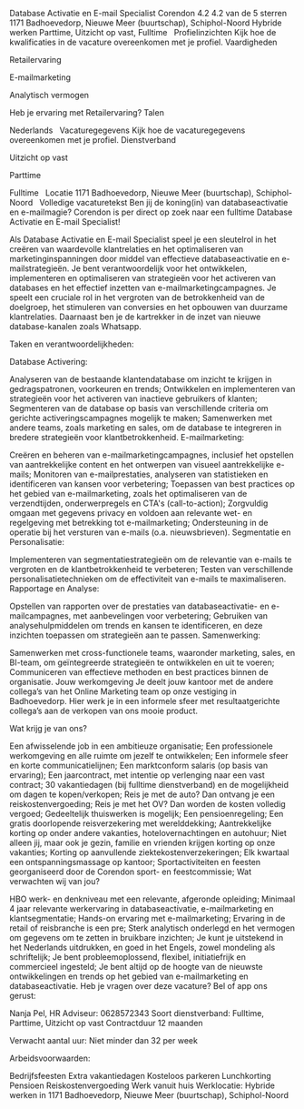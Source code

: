 Database Activatie en E-mail Specialist
Corendon
4.2
4.2 van de 5 sterren
1171 Badhoevedorp, Nieuwe Meer (buurtschap), Schiphol-Noord
Hybride werken
Parttime, Uitzicht op vast, Fulltime
&nbsp;
Profielinzichten
Kijk hoe de kwalificaties in de vacature overeenkomen met je profiel.
Vaardigheden

Retailervaring

E-mailmarketing

Analytisch vermogen

Heb je ervaring met Retailervaring?
Talen

Nederlands
&nbsp;
Vacaturegegevens
Kijk hoe de vacaturegegevens overeenkomen met je profiel.
Dienstverband

Uitzicht op vast

Parttime

Fulltime
&nbsp;
Locatie
1171 Badhoevedorp, Nieuwe Meer (buurtschap), Schiphol-Noord
&nbsp;
Volledige vacaturetekst
Ben jij de koning(in) van databaseactivatie en e-mailmagie? Corendon is per direct op zoek naar een fulltime Database Activatie en E-mail Specialist!

Als Database Activatie en E-mail Specialist speel je een sleutelrol in het creëren van waardevolle klantrelaties en het optimaliseren van marketinginspanningen door middel van effectieve databaseactivatie en e-mailstrategieën. Je bent verantwoordelijk voor het ontwikkelen, implementeren en optimaliseren van strategieën voor het activeren van databases en het effectief inzetten van e-mailmarketingcampagnes. Je speelt een cruciale rol in het vergroten van de betrokkenheid van de doelgroep, het stimuleren van conversies en het opbouwen van duurzame klantrelaties. Daarnaast ben je de kartrekker in de inzet van nieuwe database-kanalen zoals Whatsapp.

Taken en verantwoordelijkheden:

Database Activering:

Analyseren van de bestaande klantendatabase om inzicht te krijgen in gedragspatronen, voorkeuren en trends;
Ontwikkelen en implementeren van strategieën voor het activeren van inactieve gebruikers of klanten;
Segmenteren van de database op basis van verschillende criteria om gerichte activeringscampagnes mogelijk te maken;
Samenwerken met andere teams, zoals marketing en sales, om de database te integreren in bredere strategieën voor klantbetrokkenheid.
E-mailmarketing:

Creëren en beheren van e-mailmarketingcampagnes, inclusief het opstellen van aantrekkelijke content en het ontwerpen van visueel aantrekkelijke e-mails;
Monitoren van e-mailprestaties, analyseren van statistieken en identificeren van kansen voor verbetering;
Toepassen van best practices op het gebied van e-mailmarketing, zoals het optimaliseren van de verzendtijden, onderwerpregels en CTA's (call-to-action);
Zorgvuldig omgaan met gegevens privacy en voldoen aan relevante wet- en regelgeving met betrekking tot e-mailmarketing;
Ondersteuning in de operatie bij het versturen van e-mails (o.a. nieuwsbrieven).
Segmentatie en Personalisatie:

Implementeren van segmentatiestrategieën om de relevantie van e-mails te vergroten en de klantbetrokkenheid te verbeteren;
Testen van verschillende personalisatietechnieken om de effectiviteit van e-mails te maximaliseren.
Rapportage en Analyse:

Opstellen van rapporten over de prestaties van databaseactivatie- en e-mailcampagnes, met aanbevelingen voor verbetering;
Gebruiken van analysehulpmiddelen om trends en kansen te identificeren, en deze inzichten toepassen om strategieën aan te passen.
Samenwerking:

Samenwerken met cross-functionele teams, waaronder marketing, sales, en BI-team, om geïntegreerde strategieën te ontwikkelen en uit te voeren;
Communiceren van effectieve methoden en best practices binnen de organisatie.
Jouw werkomgeving
Je deelt jouw kantoor met de andere collega’s van het Online Marketing team op onze vestiging in Badhoevedorp. Hier werk je in een informele sfeer met resultaatgerichte collega’s aan de verkopen van ons mooie product.

Wat krijg je van ons?

Een afwisselende job in een ambitieuze organisatie;
Een professionele werkomgeving en alle ruimte om jezelf te ontwikkelen;
Een informele sfeer en korte communicatielijnen;
Een marktconform salaris (op basis van ervaring);
Een jaarcontract, met intentie op verlenging naar een vast contract;
30 vakantiedagen (bij fulltime dienstverband) en de mogelijkheid om dagen te kopen/verkopen;
Reis je met de auto? Dan ontvang je een reiskostenvergoeding;
Reis je met het OV? Dan worden de kosten volledig vergoed;
Gedeeltelijk thuiswerken is mogelijk;
Een pensioenregeling;
Een gratis doorlopende reisverzekering met werelddekking;
Aantrekkelijke korting op onder andere vakanties, hotelovernachtingen en autohuur;
Niet alleen jij, maar ook je gezin, familie en vrienden krijgen korting op onze vakanties;
Korting op aanvullende ziektekostenverzekeringen;
Elk kwartaal een ontspanningsmassage op kantoor;
Sportactiviteiten en feesten georganiseerd door de Corendon sport- en feestcommissie;
Wat verwachten wij van jou?

HBO werk- en denkniveau met een relevante, afgeronde opleiding;
Minimaal 4 jaar relevante werkervaring in databaseactivatie, e-mailmarketing en klantsegmentatie;
Hands-on ervaring met e-mailmarketing;
Ervaring in de retail of reisbranche is een pre;
Sterk analytisch onderlegd en het vermogen om gegevens om te zetten in bruikbare inzichten;
Je kunt je uitstekend in het Nederlands uitdrukken, en goed in het Engels, zowel mondeling als schriftelijk;
Je bent probleemoplossend, flexibel, initiatiefrijk en commercieel ingesteld;
Je bent altijd op de hoogte van de nieuwste ontwikkelingen en trends op het gebied van e-mailmarketing en databaseactivatie.
Heb je vragen over deze vacature? Bel of app ons gerust:

Nanja Pel, HR Adviseur: 0628572343
Soort dienstverband: Fulltime, Parttime, Uitzicht op vast
Contractduur 12 maanden

Verwacht aantal uur: Niet minder dan 32 per week

Arbeidsvoorwaarden:

Bedrijfsfeesten
Extra vakantiedagen
Kosteloos parkeren
Lunchkorting
Pensioen
Reiskostenvergoeding
Werk vanuit huis
Werklocatie: Hybride werken in 1171 Badhoevedorp, Nieuwe Meer (buurtschap), Schiphol-Noord

